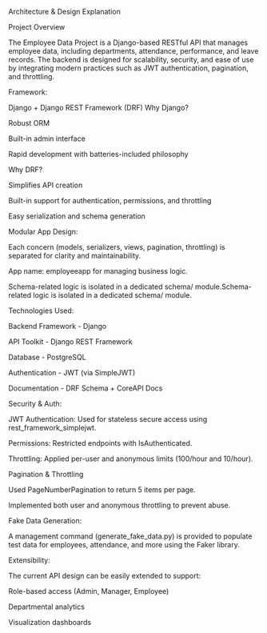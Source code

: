 Architecture & Design Explanation

Project Overview

The Employee Data Project is a Django-based RESTful API that manages employee data, including departments, attendance, performance, and leave records. The backend is designed for scalability, security, and ease of use by integrating modern practices such as JWT authentication, pagination, and throttling.

Framework: 

Django + Django REST Framework (DRF)
Why Django?

Robust ORM

Built-in admin interface

Rapid development with batteries-included philosophy

Why DRF?

Simplifies API creation

Built-in support for authentication, permissions, and throttling

Easy serialization and schema generation


Modular App Design:

Each concern (models, serializers, views, pagination, throttling) is separated for clarity and maintainability.

App name: employeeapp for managing business logic.

Schema-related logic is isolated in a dedicated schema/ module.Schema-related logic is isolated in a dedicated schema/ module.

 Technologies Used:

Backend Framework - Django

API Toolkit -	Django REST Framework

Database - PostgreSQL

Authentication	- JWT (via SimpleJWT)

Documentation - DRF Schema + CoreAPI Docs

Security & Auth:

JWT Authentication: Used for stateless secure access using rest_framework_simplejwt.

Permissions: Restricted endpoints with IsAuthenticated.

Throttling: Applied per-user and anonymous limits (100/hour and 10/hour).

Pagination & Throttling

Used PageNumberPagination to return 5 items per page.

Implemented both user and anonymous throttling to prevent abuse.

Fake Data Generation:
 
A management command (generate_fake_data.py) is provided to populate test data for employees, attendance, and more using the Faker library.

Extensibility:
 
The current API design can be easily extended to support:

Role-based access (Admin, Manager, Employee)

Departmental analytics

Visualization dashboards
